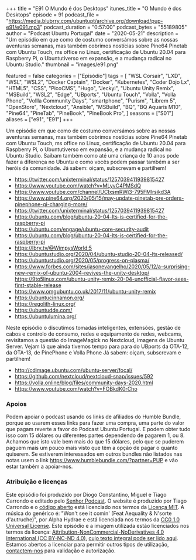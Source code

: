 +++
title = "E91 O Mundo é dos Desktops"
itunes_title = "O Mundo é dos Desktops"
episode = 91
podcast_file = "https://media.blubrry.com/ubuntupt/archive.org/download/pup-e91/e091.mp3"
podcast_duration = "0:57:00"
podcast_bytes = "55189805"
author = "Podcast Ubuntu Portugal"
date = "2020-05-21"
description = "Um episódio em que como de costumo conversámos sobre as nossas aventuras semanas, mas também cobrimos nostícias sobre Pine64 Pinetab com Ubuntu Touch, ms office no Linux, certificação de Ubuntu 20.04 para Raspberry Pi, o Ubuntutiverso em expansão, e a mudança radical no Ubuntu Studio."
thumbnail = "images/e91.png"

featured = false
categories = ["Episódio"]
tags = [
  "WSL Corsair",
  "LXD",
  "WSL",
  "WSL2",
  "Docker Captain",
  "Docker",
  "Kubernetes",
  "Coder Dojo Lx",
  "HTML5",
  "CSS",
  "PicoCMS",
  "Hugo",
  "Jeckyl",
  "Ubuntu Unity Remix",
  "MSBuild",
  "WSL2",
  "Edge",
  "UBports",
  "Ubuntu Touch",
  "Volla",
  "Volla Phone",
  "Vollla Community Days",
  "smartphone",
  "Purism",
  "Librem 5",
  "OpenStore",
  "Nextcloud",
  "Ansible",
  "MSBuild",
  "BQ",
  "BQ Aquaris M10",
  "Pine64",
  "PineTab",
  "PineBook",
  "PineBook Pro",
]
seasons = ["S01"]
aliases = ["e91", "E91"]
+++

Um episódio em que como de costumo conversámos sobre as nossas aventuras semanas, mas também cobrimos nostícias sobre Pine64 Pinetab com Ubuntu Touch, ms office no Linux, certificação de Ubuntu 20.04 para Raspberry Pi, o Ubuntutiverso em expansão, e a mudança radical no Ubuntu Studio.
Saibam também como até uma criança de 10 anos pode fazer a diferença no Ubuntu e como vocês podem passar também a ser heróis da comunidade.
Já sabem: oiçam, subscrevam e partilhem!

*  https://twitter.com/unixterminal/status/1257039411939815427
*  https://www.youtube.com/watch?v=MLyvC4PMSdQ
*  https://www.youtube.com/channel/UCIxsmRWj3-795FMlrsikd3A
*  https://www.pine64.org/2020/05/15/may-update-pinetab-pre-orders-pinephone-qi-charging-more/
*  https://twitter.com/unixterminal/status/1257039411939815427
*  https://ubuntu.com/blog/ubuntu-20-04-lts-is-certified-for-the-raspberry-pi
*  https://ubuntu.com/engage/ubuntu-core-security-audit
*  https://ubuntu.com/blog/ubuntu-20-04-lts-is-certified-for-the-raspberry-pi
*  https://lbry.tv/@WimpysWorld:5
*  https://ubuntustudio.org/2020/04/ubuntu-studio-20-04-lts-released/
*  https://ubuntustudio.org/2020/05/progress-on-plasma/
*  https://www.forbes.com/sites/jasonevangelho/2020/05/12/a-surprising-new-remix-of-ubuntu-2004-revives-the-unity-desktop/ https://9to5linux.com/ubuntu-unity-remix-20-04-unofficial-flavor-sees-first-stable-release
*  https://www.omgubuntu.co.uk/2017/11/ubuntu-unity-remix
*  https://ubuntucinnamon.org/
*  https://regolith-linux.org/
*  https://ubuntudde.com/
*  https://ubuntulumina.org/

Neste episódio o discutimos tomadas inteligentes, extensões, gestão de cabos e controlo de consumo, redes e equipamento de redes, webcams, revisitamos a questão do ImageMagick no Nextcloud, imagens de Ubuntu Server.
Vejam lá que ainda tivemos tempo para para do UBports da OTA-12, da OTA-13, de PinePhone e Volla Phone
Já sabem: oiçam, subscrevam e partilhem!

* http://cdimage.ubuntu.com/ubuntu-server/focal/
* https://github.com/nextcloud/nextcloud-snap/issues/592
* https://volla.online/blog/files/community-days-2020.html
* https://www.youtube.com/watch?v=FOBkdK0rCho


### Apoios
Podem apoiar o podcast usando os links de afiliados do Humble Bundle, porque ao usarem esses links para fazer uma compra, uma parte do valor que pagam reverte a favor do Podcast Ubuntu Portugal.
E podem obter tudo isso com 15 dólares ou diferentes partes dependendo de pagarem 1, ou 8.
Achamos que isto vale bem mais do que 15 dólares, pelo que se puderem paguem mais um pouco mais visto que têm a opção de pagar o quanto quiserem.
Se estiverem interessados em outros bundles não listados nas notas usem o link https://www.humblebundle.com/?partner=PUP e vão estar também a apoiar-nos.

### Atribuição e licenças
Este episódio foi produzido por Diogo Constantino, Miguel e Tiago Carrondo e editado pelo [Senhor Podcast](https://senhorpodcast.pt/).
O website é produzido por Tiago Carrondo e o [código aberto](https://gitlab.com/podcastubuntuportugal/website) está licenciado nos termos da [Licença MIT](https://gitlab.com/podcastubuntuportugal/website/main/LICENSE).
A música do genérico é: "Won't see it comin' (Feat Aequality & N'sorte d'autruche)", por Alpha Hydrae e está licenciada nos termos da [CC0 1.0 Universal License](https://creativecommons.org/publicdomain/zero/1.0/).
Este episódio e a imagem utilizada estão licenciados nos termos da licença: [Attribution-NonCommercial-NoDerivatives 4.0 International (CC BY-NC-ND 4.0)](https://creativecommons.org/licenses/by-nc-nd/4.0/), [cujo texto integral pode ser lido aqui](https://creativecommons.org/licenses/by-nc-nd/4.0/legalcode). Estamos abertos a licenciar para permitir outros tipos de utilização, [contactem-nos](https://podcastubuntuportugal.org/contactos) para validação e autorização.

